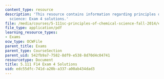 ```yaml
---
content_type: resource
description: 'This resource contains information regarding principles of chemical
  science: Exam 4 solutions.'
file: /media/courses/5-111sc-principles-of-chemical-science-fall-2014/edc55dfc741da20ba337a00ab434dad3_MIT5_111F14_Exam4Sol.pdf
file_type: application/pdf
learning_resource_types:
- Exams
ocw_type: OCWFile
parent_title: Exams
parent_type: CourseSection
parent_uid: 542fb9a7-7582-8df9-e538-8d70d4c04741
resourcetype: Document
title: 5.111 F14 Exam 4 Solutions
uid: edc55dfc-741d-a20b-a337-a00ab434dad3
---
```

